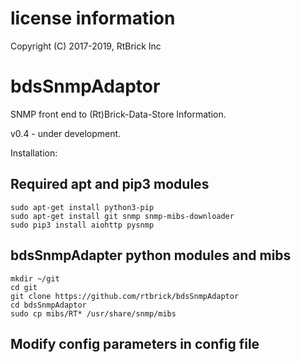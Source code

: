 # license information
Copyright (C) 2017-2019, RtBrick Inc

# bdsSnmpAdaptor

SNMP front end to (Rt)Brick-Data-Store Information.

v0.4 - under development.

Installation:

## Required apt and pip3 modules
```shell
sudo apt-get install python3-pip
sudo apt-get install git snmp snmp-mibs-downloader
sudo pip3 install aiohttp pysnmp
```

## bdsSnmpAdapter python modules and mibs
```shell
mkdir ~/git
cd git
git clone https://github.com/rtbrick/bdsSnmpAdaptor
cd bdsSnmpAdaptor
sudo cp mibs/RT* /usr/share/snmp/mibs
```

## Modify config parameters in config file
